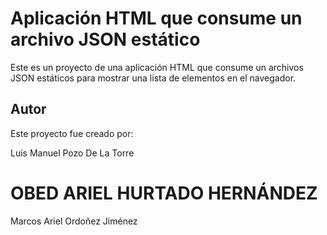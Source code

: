 # Aplicación HTML que consume un archivo JSON estático

Este es un proyecto de una aplicación HTML que consume un archivos JSON
estáticos para mostrar una lista de elementos en el navegador.

## Autor

Este proyecto fue creado por:


Luis Manuel Pozo De La Torre

# OBED ARIEL HURTADO HERNÁNDEZ
Marcos Ariel Ordoñez Jiménez